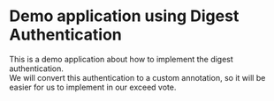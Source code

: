 Demo application using Digest Authentication
============================================

This is a demo application about how to implement the digest authentication.<br/>
We will convert this authentication to a custom annotation, so it will be easier for us to implement in our exceed vote.
